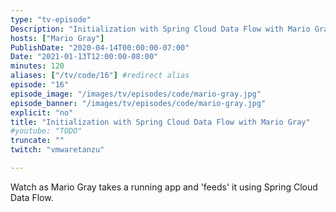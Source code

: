 ```yaml
---
type: "tv-episode"
Description: "Initialization with Spring Cloud Data Flow with Mario Gray"
hosts: ["Mario Gray"]
PublishDate: "2020-04-14T00:00:00-07:00"
Date: "2021-01-13T12:00:00-08:00"
minutes: 120
aliases: ["/tv/code/16"] #redirect alias
episode: "16"
episode_image: "/images/tv/episodes/code/mario-gray.jpg"
episode_banner: "/images/tv/episodes/code/mario-gray.jpg"
explicit: "no"
title: "Initialization with Spring Cloud Data Flow with Mario Gray"
#youtube: "TODO"
truncate: ""
twitch: "vmwaretanzu"

---
```


Watch as Mario Gray takes a running app and 'feeds' it using Spring Cloud Data Flow.
